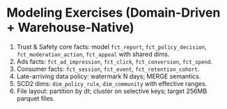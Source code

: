# Modeling Exercises (Domain-Driven + Warehouse-Native)

1) Trust & Safety core facts: model `fct_report`, `fct_policy_decision`, `fct_moderation_action`, `fct_appeal` with shared dims.
2) Ads facts: `fct_ad_impression`, `fct_click`, `fct_conversion`, `fct_spend`.
3) Consumer facts: `fct_session`, `fct_event`, `fct_retention_cohort`.
4) Late-arriving data policy: watermark N days; MERGE semantics.
5) SCD2 dims: `dim_policy_rule`, `dim_community` with effective ranges.
6) File layout: partition by dt; cluster on selective keys; target 256MB parquet files.
